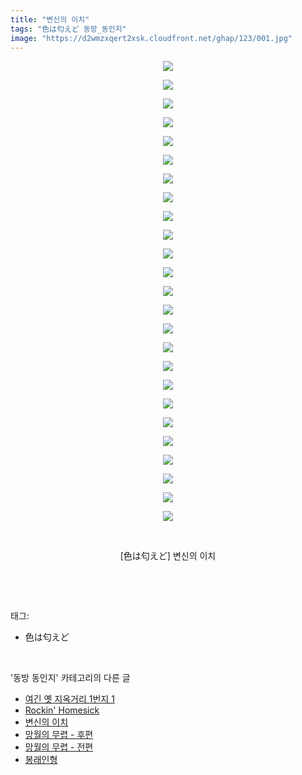 ```yaml
---
title: "변신의 이치"
tags: "色は匂えど 동방_동인지"
image: "https://d2wmzxqert2xsk.cloudfront.net/ghap/123/001.jpg"
---
```

<div class="article">
<p style="text-align: center; clear: none; float: none;"><img src="{{ site.imgserver11 }}/ghap/123/001.jpg"/></p>
<p style="text-align: center; clear: none; float: none;"><img src="{{ site.imgserver11 }}/ghap/123/002.jpg"/></p>
<p style="text-align: center; clear: none; float: none;"><img src="{{ site.imgserver11 }}/ghap/123/003.jpg"/></p>
<p style="text-align: center; clear: none; float: none;"><img src="{{ site.imgserver11 }}/ghap/123/004.jpg"/></p>
<p style="text-align: center; clear: none; float: none;"><img src="{{ site.imgserver11 }}/ghap/123/005.jpg"/></p>
<p style="text-align: center; clear: none; float: none;"><img src="{{ site.imgserver11 }}/ghap/123/006.jpg"/></p>
<p style="text-align: center; clear: none; float: none;"><img src="{{ site.imgserver11 }}/ghap/123/007.jpg"/></p>
<p style="text-align: center; clear: none; float: none;"><img src="{{ site.imgserver11 }}/ghap/123/008.jpg"/></p>
<p style="text-align: center; clear: none; float: none;"><img src="{{ site.imgserver11 }}/ghap/123/009.jpg"/></p>
<p style="text-align: center; clear: none; float: none;"><img src="{{ site.imgserver11 }}/ghap/123/010.jpg"/></p>
<p style="text-align: center; clear: none; float: none;"><img src="{{ site.imgserver11 }}/ghap/123/011.jpg"/></p>
<p style="text-align: center; clear: none; float: none;"><img src="{{ site.imgserver11 }}/ghap/123/012.jpg"/></p>
<p style="text-align: center; clear: none; float: none;"><img src="{{ site.imgserver11 }}/ghap/123/013.jpg"/></p>
<p style="text-align: center; clear: none; float: none;"><img src="{{ site.imgserver11 }}/ghap/123/014.jpg"/></p>
<p style="text-align: center; clear: none; float: none;"><img src="{{ site.imgserver11 }}/ghap/123/015.jpg"/></p>
<p style="text-align: center; clear: none; float: none;"><img src="{{ site.imgserver11 }}/ghap/123/016.jpg"/></p>
<p style="text-align: center; clear: none; float: none;"><img src="{{ site.imgserver11 }}/ghap/123/017.jpg"/></p>
<p style="text-align: center; clear: none; float: none;"><img src="{{ site.imgserver11 }}/ghap/123/018.jpg"/></p>
<p style="text-align: center; clear: none; float: none;"><img src="{{ site.imgserver11 }}/ghap/123/019.jpg"/></p>
<p style="text-align: center; clear: none; float: none;"><img src="{{ site.imgserver11 }}/ghap/123/020.jpg"/></p>
<p style="text-align: center; clear: none; float: none;"><img src="{{ site.imgserver11 }}/ghap/123/021.jpg"/></p>
<p style="text-align: center; clear: none; float: none;"><img src="{{ site.imgserver11 }}/ghap/123/022.jpg"/></p>
<p style="text-align: center; clear: none; float: none;"><img src="{{ site.imgserver11 }}/ghap/123/023.jpg"/></p>
<p style="text-align: center; clear: none; float: none;"><img src="{{ site.imgserver11 }}/ghap/123/024.jpg"/></p>
<p style="text-align: center; clear: none; float: none;"><img src="{{ site.imgserver11 }}/ghap/123/025.jpg"/></p>
<p style="text-align: center; clear: none; float: none;"><br/></p>
<p style="text-align: center; clear: none; float: none;">[色は匂えど] 변신의 이치</p>
<p><br/></p>
</div><br/>
<div class="tagTrail">
<p>태그: </p>
<ul>
<li>色は匂えど</li>
</ul>
</div><br/>
<div class="another">
<p>'동방 동인지' 카테고리의 다른 글</p>
<ul>
<li><a href="/ghap_125">여긴 옛 지옥거리 1번지 1</a></li>
<li><a href="/ghap_124">Rockin' Homesick</a></li>
<li><a href="/ghap_123">변신의 이치</a></li>
<li><a href="/ghap_122">망월의 무렵 - 후편</a></li>
<li><a href="/ghap_120">망월의 무렵 - 전편</a></li>
<li><a href="/ghap_119">봉래인형</a></li>
</ul>
</div><br/>
<div class="cb_module cb_fluid">
<div class="cb_wrt cb_profile">
</div><!-- commentList close -->
</div><br/>
